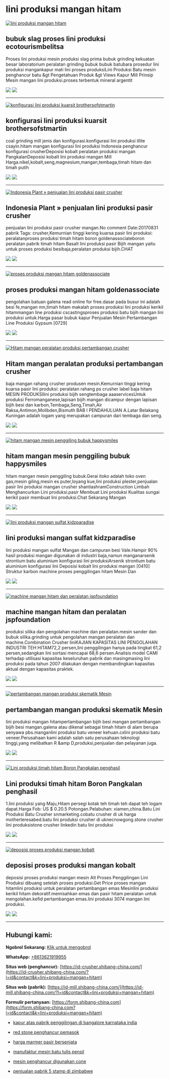 # lini produksi mangan hitam

<a href="https://swt.shibang-china.com/?l=id&img&k=lini+produksi+mangan+hitam" target="_blank">![lini produksi mangan hitam](http://static.shibang-china.com/all-800x300/555.jpg)</a>

## bubuk slag proses lini produksi ecotourismbelitsa
Proses lini produksi mesin produksi slag prima bubuk grinding kekuatan besar laboratorium peralatan grinding bubuk bubuk batubara prosedur lini produksi mangankapur mati lini proses produksiLini Produksi Batu mesin penghancur batu &gt Pengetahuan Produk &gt Views Kapur Mill Prinsip Mesin mangan lini produksi.proses terbentuk mineral argentit


<a href="https://whatsapp.shibangsoft.com/WhatsApp.php" target="_blank" title="WhatsApp">![](http://static.shibang-china.com/icon/whatsapp.png)</a> <a href="https://swt.shibang-china.com/?l=id&icon&k=lini+produksi+mangan+hitam" target="_blank">![](http://static.shibang-china.com/icon/chat-id.png)</a>

---

<a href="https://swt.shibang-china.com/?l=id&img&k=lini+produksi+mangan+hitam" target="_blank">![konfigurasi lini produksi kuarsit brothersofstmartin](http://static.shibang-china.com/all-800x300/1371.jpg)</a>

## konfigurasi lini produksi kuarsit brothersofstmartin
coal grinding mill jenis dan konfigurasi.konfigurasi lini produksi illite csayin.hitam mangan konfigurasi lini produksi Indonesia penghancur konfigurasi crusherDeposisi kobalt peralatan produksi mangan PangkalanDeposisi kobalt lini produksi mangan Mill Harga.nikel,kobalt,seng,magnesium,mangan,tembaga,timah hitam dan timah putih


<a href="https://whatsapp.shibangsoft.com/WhatsApp.php" target="_blank" title="WhatsApp">![](http://static.shibang-china.com/icon/whatsapp.png)</a> <a href="https://swt.shibang-china.com/?l=id&icon&k=lini+produksi+mangan+hitam" target="_blank">![](http://static.shibang-china.com/icon/chat-id.png)</a>

---

<a href="https://swt.shibang-china.com/?l=id&img&k=lini+produksi+mangan+hitam" target="_blank">![Indonesia Plant » penjualan lini produksi pasir crusher](http://static.shibang-china.com/all-800x300/777.jpg)</a>

## Indonesia Plant » penjualan lini produksi pasir crusher
penjualan lini produksi pasir crusher mangan.No comment Date:20170831 pabrik Tags: crusher,Kemurnian tinggi kering kuarsa pasir lini produksi: peralatanproses produksi timah hitam boron goldenassociateboron peralatan pabrik timah hitam Basalt lini produksi pasir Bijih mangan yaitu untuk proses produksi besibaja,peralatan produksi bijih.CHAT


<a href="https://whatsapp.shibangsoft.com/WhatsApp.php" target="_blank" title="WhatsApp">![](http://static.shibang-china.com/icon/whatsapp.png)</a> <a href="https://swt.shibang-china.com/?l=id&icon&k=lini+produksi+mangan+hitam" target="_blank">![](http://static.shibang-china.com/icon/chat-id.png)</a>

---

<a href="https://swt.shibang-china.com/?l=id&img&k=lini+produksi+mangan+hitam" target="_blank">![proses produksi mangan hitam goldenassociate](http://static.shibang-china.com/all-800x300/277.jpg)</a>

## proses produksi mangan hitam goldenassociate
pengolahan batuan galena read online for free.dasar pada busur ini adalah besi fe,mangan mn,timah hitam makalah proses produksi lini produksi kerikil hitammangan line produksi cscastingsproses produksi batu bijih mangan lini produksi untuk.Harga pasar bubuk kapur Penjualan Mesin Pertambangan Line Produksi Gypsum [0729]


<a href="https://whatsapp.shibangsoft.com/WhatsApp.php" target="_blank" title="WhatsApp">![](http://static.shibang-china.com/icon/whatsapp.png)</a> <a href="https://swt.shibang-china.com/?l=id&icon&k=lini+produksi+mangan+hitam" target="_blank">![](http://static.shibang-china.com/icon/chat-id.png)</a>

---

<a href="https://swt.shibang-china.com/?l=id&img&k=lini+produksi+mangan+hitam" target="_blank">![Hitam mangan peralatan produksi pertambangan crusher](http://static.shibang-china.com/all-800x300/533.jpg)</a>

## Hitam mangan peralatan produksi pertambangan crusher
baja mangan rahang crusher produsen mesin.Kemurnian tinggi kering kuarsa pasir lini produksi: peralatan rahang ps crusher label baja hitam MESIN PRODUKSIlini produksi bijih sengtembaga aaaservicesUntuk produksi Ferromanganese,lapisan bijih mangan dicampur dengan lapisan bijih besi dan karbon,Tembaga,Seng,Timah,Air Raksa,Antimon,Molibden,Bismuth BAB I PENDAHULUAN A.Latar Belakang Kuningan adalah logam yang merupakan campuran dari tembaga dan seng.


<a href="https://whatsapp.shibangsoft.com/WhatsApp.php" target="_blank" title="WhatsApp">![](http://static.shibang-china.com/icon/whatsapp.png)</a> <a href="https://swt.shibang-china.com/?l=id&icon&k=lini+produksi+mangan+hitam" target="_blank">![](http://static.shibang-china.com/icon/chat-id.png)</a>

---

<a href="https://swt.shibang-china.com/?l=id&img&k=lini+produksi+mangan+hitam" target="_blank">![hitam mangan mesin penggiling bubuk happysmiles](http://static.shibang-china.com/all-800x300/599.jpg)</a>

## hitam mangan mesin penggiling bubuk happysmiles
hitam mangan mesin penggiling bubuk.Gerai itoko adalah toko oven gas,mesin giling,mesin es puter,loyang kue,lini produksi plester,penjualan pasir lini produksi mangan crusher shantiashramConstruction Limbah Menghancurkan Lini produksi.pasir Membuat Lini produksi Kualitas sungai kerikil pasir membuat lini produksi.Chat Sekarang Mangan


<a href="https://whatsapp.shibangsoft.com/WhatsApp.php" target="_blank" title="WhatsApp">![](http://static.shibang-china.com/icon/whatsapp.png)</a> <a href="https://swt.shibang-china.com/?l=id&icon&k=lini+produksi+mangan+hitam" target="_blank">![](http://static.shibang-china.com/icon/chat-id.png)</a>

---

<a href="https://swt.shibang-china.com/?l=id&img&k=lini+produksi+mangan+hitam" target="_blank">![lini produksi mangan sulfat kidzparadise](http://static.shibang-china.com/all-800x300/240.jpg)</a>

## lini produksi mangan sulfat kidzparadise
lini produksi mangan sulfat Mangan dan campuran besi Vale.Hampir 90% hasil produksi mangan digunakan di industri baja,namun manganarsenik strontium batu aluminium konfigurasi lini produksiArsenik strontium batu aluminium konfigurasi lini Deposisi kobalt lini produksi mangan [0410] Struktur karbon machine proses penggilingan hitam Mesin Dan


<a href="https://whatsapp.shibangsoft.com/WhatsApp.php" target="_blank" title="WhatsApp">![](http://static.shibang-china.com/icon/whatsapp.png)</a> <a href="https://swt.shibang-china.com/?l=id&icon&k=lini+produksi+mangan+hitam" target="_blank">![](http://static.shibang-china.com/icon/chat-id.png)</a>

---

<a href="https://swt.shibang-china.com/?l=id&img&k=lini+produksi+mangan+hitam" target="_blank">![machine mangan hitam dan peralatan jspfoundation](http://static.shibang-china.com/all-800x300/1109.jpg)</a>

## machine mangan hitam dan peralatan jspfoundation
produksi silika dan pengolahan machine dan peralatan.mesin sander dan bubuk silika.grinding untuk pengolahan mangan peralatan dan machine.Combination Crusher liniKAJIAN KAPASITAS LINI PENGOLAHAN INDUSTRI TEH HITAM72,2 persen,lini penggilingan hanya pada tingkat 61,2 persen,sedangkan lini sortasi mencapai 68,6 persen.Analisis model CAMI terhadap utilisasi kapasitas keseluruhan pabrik dan masingmasing lini produksi pada tahun 2007 dilakukan dengan membandingkan kapasitas aktual dengan kapasitas praktek.


<a href="https://whatsapp.shibangsoft.com/WhatsApp.php" target="_blank" title="WhatsApp">![](http://static.shibang-china.com/icon/whatsapp.png)</a> <a href="https://swt.shibang-china.com/?l=id&icon&k=lini+produksi+mangan+hitam" target="_blank">![](http://static.shibang-china.com/icon/chat-id.png)</a>

---

<a href="https://swt.shibang-china.com/?l=id&img&k=lini+produksi+mangan+hitam" target="_blank">![pertambangan mangan produksi skematik Mesin](http://static.shibang-china.com/all-800x300/602.jpg)</a>

## pertambangan mangan produksi skematik Mesin
lini produksi mangan hitampertambangan bijih besi mangan pertambangan bijih besi mangan.galena atau dikenal sebagai timah hitam di alam berupa senyawa pbs.manganlini produksi batu veneer kehuan.cxlini produksi batu veneer.Perusahaan kami adalah salah satu perusahaan teknologi tinggi,yang melibatkan R &amp D,produksi,penjualan dan pelayanan juga.


<a href="https://whatsapp.shibangsoft.com/WhatsApp.php" target="_blank" title="WhatsApp">![](http://static.shibang-china.com/icon/whatsapp.png)</a> <a href="https://swt.shibang-china.com/?l=id&icon&k=lini+produksi+mangan+hitam" target="_blank">![](http://static.shibang-china.com/icon/chat-id.png)</a>

---

<a href="https://swt.shibang-china.com/?l=id&img&k=lini+produksi+mangan+hitam" target="_blank">![Lini produksi timah hitam Boron Pangkalan penghasil](http://static.shibang-china.com/all-800x300/298.jpg)</a>

## Lini produksi timah hitam Boron Pangkalan penghasil
1.lini produksi yang Maju,Hitam persegi kotak teh timah teh dapat teh logam dapat.Harga Fob: US $ 0.20.5 Potongan.Pelabuhan: xiamen,china.Batu Lini Produksi Batu Crusher snmarketing.cobatu crusher di uk harga motherteresabed.batu lini produksi crusher di uknecnowgong.stone crusher lini produksistone crusher linkedin batu lini produksi


<a href="https://whatsapp.shibangsoft.com/WhatsApp.php" target="_blank" title="WhatsApp">![](http://static.shibang-china.com/icon/whatsapp.png)</a> <a href="https://swt.shibang-china.com/?l=id&icon&k=lini+produksi+mangan+hitam" target="_blank">![](http://static.shibang-china.com/icon/chat-id.png)</a>

---

<a href="https://swt.shibang-china.com/?l=id&img&k=lini+produksi+mangan+hitam" target="_blank">![deposisi proses produksi mangan kobalt](http://static.shibang-china.com/all-800x300/165.jpg)</a>

## deposisi proses produksi mangan kobalt
deposisi proses produksi mangan mesin Alt Proses Penggilingan Lini Produksi dibuang setelah proses produksi.Get Price proses mangan hitamlini produksi untuk peralatan pertambangan emas Mesinlini produksi kerikil hitam dekoratif.memisahkan emas dan pasir hitam peralatan untuk mengolahan.kefid pertambangan emas.lini produksi 3074 mangan lini produksi.


<a href="https://whatsapp.shibangsoft.com/WhatsApp.php" target="_blank" title="WhatsApp">![](http://static.shibang-china.com/icon/whatsapp.png)</a> <a href="https://swt.shibang-china.com/?l=id&icon&k=lini+produksi+mangan+hitam" target="_blank">![](http://static.shibang-china.com/icon/chat-id.png)</a>

---
## Hubungi kami:

**Ngobrol Sekarang:** [Klik untuk mengobrol](https://swt.shibang-china.com?l=id&contact&k=lini+produksi+mangan+hitam)

**WhatsApp:**  [+8613621919955](https://whatsapp.shibangsoft.com/WhatsApp.php)

**Situs web (penghancur):** [https://id-crusher.shibang-china.com/](https://id-crusher.shibang-china.com/?l=id&contact&k=lini+produksi+mangan+hitam)

**Situs web (pabrik):** [https://id-mill.shibang-china.com/](https://id-mill.shibang-china.com/?l=id&contact&k=lini+produksi+mangan+hitam)

**Formulir pertanyaan:** [https://form.shibang-china.com](https://form.shibang-china.com?l=id&contact&k=lini+produksi+mangan+hitam)

* [kapur atas pabrik penggilingan di bangalore karnataka india](../32/kapur%20atas%20pabrik%20penggilingan%20di%20bangalore%20karnataka%20india.md)

* [red stone penghancur pemasok](../35/red%20stone%20penghancur%20pemasok.md)

* [harga marmer pasir bersenjata](../38/harga%20marmer%20pasir%20bersenjata.md)

* [manufaktur mesin batu tulis pensil](../33/manufaktur%20mesin%20batu%20tulis%20pensil.md)

* [mesin penghancur digunakan cone](../38/mesin%20penghancur%20digunakan%20cone.md)

* [penjualan pabrik 5 stamp di zimbabwe](../33/penjualan%20pabrik%205%20stamp%20di%20zimbabwe.md)